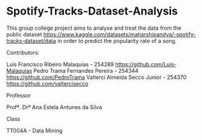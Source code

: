 # Spotify-Tracks-Dataset-Analysis
This group college project aims to analyse and treat the data from the public dataset https://www.kaggle.com/datasets/maharshipandya/-spotify-tracks-dataset/data in order to predict the popularity rate of a song.

Contributors:

Luis Francisco Ribeiro Malaquias - 254289 https://github.com/Luis-Malaquias
Pedro Trama Fernandes Pereira - 254344 https://github.com/PedroTrama
Valterci Almeida Secco Junior - 254370 https://github.com/valtercisecco

Professor

Profª. Drª Ana Estela Antunes da Silva

Class

TT004A - Data Mining
